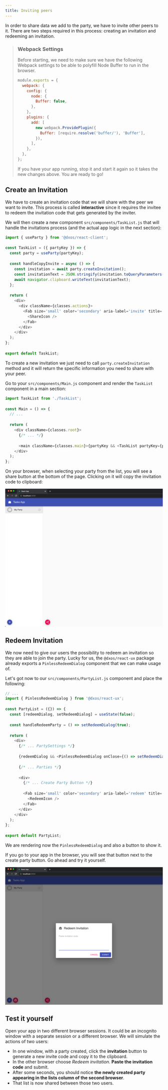 ```yaml
---
title: Inviting peers
---
```


In order to share data we add to the party, we have to invite other peers to it. There are two steps required in this process: creating an invitation and redeeming an invitation.

> ### Webpack Settings
>
> Before starting, we need to make sure we have the following Webpack settings to be able to polyfill Node Buffer to run in the browser.
>
> ```jsx:title=<root>/craco.config.js
> module.exports = {
>   webpack: {
>     config: {
>       node: {
>         Buffer: false,
>       },
>     },
>     plugins: {
>       add: [
>         new webpack.ProvidePlugin({
>           Buffer: [require.resolve('buffer/'), 'Buffer'],
>         }),
>       ],
>     },
>   },
> };
> ```
>
> If you have your app running, stop it and start it again so it takes the new changes above. You are ready to go!

## Create an Invitation

We have to create an invitation code that we will share with the peer we want to invite. This process is called **interactive** since it requires the invitee to redeem the invitation code that gets generated by the inviter.

We will then create a new component `src/components/TaskList.js` that will handle the invitations process (and the actual app logic in the next section):

```jsx:title=src/components/TaskList.js
import { useParty } from '@dxos/react-client';

const TaskList = ({ partyKey }) => {
  const party = useParty(partyKey);

  const handleCopyInvite = async () => {
    const invitation = await party.createInvitation();
    const invitationText = JSON.stringify(invitation.toQueryParameters());
    await navigator.clipboard.writeText(invitationText);
  };

  return (
    <div>
      <div className={classes.actions}>
        <Fab size='small' color='secondary' aria-label='invite' title='Invite people' onClick={handleCopyInvite}>
          <ShareIcon />
        </Fab>
      </div>
    </div>
  );
};

export default TaskList;
```

To create a new invitation we just need to call `party.createInvitation` method and it will return the specific information you need to share with your peer.

Go to your `src/components/Main.js` component and render the `TaskList` component in a main section:

```jsx:title=src/components/Main.js
import TaskList from './TaskList';

const Main = () => {
  // ...

  return (
    <div className={classes.root}>
      {/* ... */}

      <main className={classes.main}>{partyKey && <TaskList partyKey={partyKey} />}</main>
    </div>
  );
};
```

On your browser, when selecting your party from the list, you will see a share button at the bottom of the page. Clicking on it will copy the invitation code to clipboard:

![Invite Button](./images/invite-00.png)

## Redeem Invitation

We now need to give our users the possibility to redeem an invitation so they are able to join the party. Lucky for us, the `@dxos/react-ux` package already exports a `PinlessRedeemDialog` component that we can make usage of.

Let's got now to our `src/components/PartyList.js` component and place the following:

```jsx:title=src/components/PartyList.js
// ...
import { PinlessRedeemDialog } from '@dxos/react-ux';

const PartyList = ({}) => {
  const [redeemDialog, setRedeemDialog] = useState(false);

  const handleRedeemParty = () => setRedeemDialog(true);

  return (
    <div>
      {/* ... PartySettings */}

      {redeemDialog && <PinlessRedeemDialog onClose={() => setRedeemDialog(false)} />}

      {/* ... Parties */}

      <div>
        {/* ... Create Party Button */}

        <Fab size='small' color='secondary' aria-label='redeem' title='Redeem invitation' onClick={handleRedeemParty}>
          <RedeemIcon />
        </Fab>
      </div>
    </div>
  );
};

export default PartyList;
```

We are rendering now the `PinlessRedeemDialog` and also a button to show it.

If you go to your app in the browser, you will see that button next to the create party button. Go ahead and try it yourself.

![Redeem Dialog Enter Code](./images/invite-04.png)

## Test it yourself

Open your app in two different browser sessions. It could be an incognito window with a separate session or a different browser.
We will simulate the actions of two users:

- In one window, with a party created, click the **invitation** button to generate a new invite code and copy it to the clipboard.
- In the other browser choose _Redeem invitation_. **Paste the invitation code** and submit.
- After some seconds, you should notice **the newly created party appearing in the lists column of the second browser**.
- That list is now shared between those two users.
